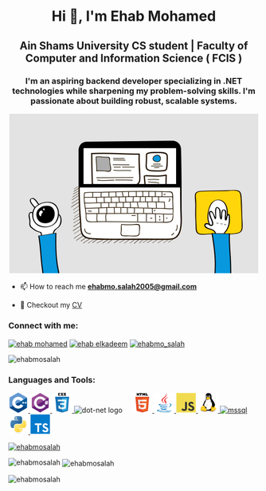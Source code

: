 <h1 align="center">Hi 👋, I'm Ehab Mohamed</h1>
<h2 align="center">Ain Shams University CS student | Faculty of Computer and Information Science ( FCIS )</h2>
<h3 align="center">I'm an aspiring backend developer specializing in .NET technologies while sharpening my problem-solving skills. I'm passionate about building robust, scalable systems.</h3>



<p align="center">
  <img src="https://github.com/Fighteros/fighteros/blob/main/imgs/giphy.gif" alt="Dynamic Coding Process"/>
</p>

- 📫 How to reach me **ehabmo.salah2005@gmail.com**

- 📝 Checkout my [CV](https://drive.google.com/file/d/1ZpNlU-H2lQTUtplLB6neWjvmAoxSY8_3/view?usp=sharing)

<h3 align="left">Connect with me:</h3>
<p align="left">
<a href="https://linkedin.com/in/ehabmosalah" target="blank"><img align="center" src="https://raw.githubusercontent.com/rahuldkjain/github-profile-readme-generator/master/src/images/icons/Social/linked-in-alt.svg" alt="ehab mohamed" height="30" width="40" /></a>
<a href="https://fb.com/ehab.elkadeem" target="blank"><img align="center" src="https://raw.githubusercontent.com/rahuldkjain/github-profile-readme-generator/master/src/images/icons/Social/facebook.svg" alt="ehab elkadeem" height="30" width="40" /></a>
<a href="https://codeforces.com/profile/ehabmo_salah" target="blank"><img align="center" src="https://raw.githubusercontent.com/rahuldkjain/github-profile-readme-generator/master/src/images/icons/Social/codeforces.svg" alt="ehabmo_salah" height="30" width="40" /></a>
</p>
<p align="left"> <img src="https://komarev.com/ghpvc/?username=ehabmosalah&label=Profile%20views&color=0e75b6&style=flat" alt="ehabmosalah" /> </p>
<h3 align="left">Languages and Tools:</h3>
<p align="left"> <a <a href="https://www.w3schools.com/cpp/" target="_blank" rel="noreferrer"> <img src="https://raw.githubusercontent.com/devicons/devicon/master/icons/cplusplus/cplusplus-original.svg" alt="cplusplus" width="40" height="40"/> </a> <a href="https://www.w3schools.com/cs/" target="_blank" rel="noreferrer"> <img src="https://raw.githubusercontent.com/devicons/devicon/master/icons/csharp/csharp-original.svg" alt="csharp" width="40" height="40"/> </a> <a href="https://www.w3schools.com/css/" target="_blank" rel="noreferrer"> <img src="https://raw.githubusercontent.com/devicons/devicon/master/icons/css3/css3-original-wordmark.svg" alt="css3" width="40" height="40"/> </a><img src="https://cdn.jsdelivr.net/gh/devicons/devicon/icons/dot-net/dot-net-plain-wordmark.svg" height="40" alt="dot-net logo"  />
  <img width="12" /> </a> <a href="https://www.w3.org/html/" target="_blank" rel="noreferrer"> <img src="https://raw.githubusercontent.com/devicons/devicon/master/icons/html5/html5-original-wordmark.svg" alt="html5" width="40" height="40"/> </a> <a href="https://www.java.com" target="_blank" rel="noreferrer"> <img src="https://raw.githubusercontent.com/devicons/devicon/master/icons/java/java-original.svg" alt="java" width="40" height="40"/> </a> <a href="https://developer.mozilla.org/en-US/docs/Web/JavaScript" target="_blank" rel="noreferrer"> <img src="https://raw.githubusercontent.com/devicons/devicon/master/icons/javascript/javascript-original.svg" alt="javascript" width="40" height="40"/> </a> <a href="https://www.linux.org/" target="_blank" rel="noreferrer"> <img src="https://raw.githubusercontent.com/devicons/devicon/master/icons/linux/linux-original.svg" alt="linux" width="40" height="40"/> </a> <a href="https://www.microsoft.com/en-us/sql-server" target="_blank" rel="noreferrer"> <img src="https://www.svgrepo.com/show/303229/microsoft-sql-server-logo.svg" alt="mssql" width="40" height="40"/> </a> <a href="https://www.python.org" target="_blank" rel="noreferrer"> <img src="https://raw.githubusercontent.com/devicons/devicon/master/icons/python/python-original.svg" alt="python" width="40" height="40"/> </a> <a href="https://www.scala-lang.org" target="_blank" rel="noreferrer"> </a> <a href="https://www.typescriptlang.org/" target="_blank" rel="noreferrer"> <img src="https://raw.githubusercontent.com/devicons/devicon/master/icons/typescript/typescript-original.svg" alt="typescript" width="40" height="40"/> </a> </p>

<p align="left"> <a href="https://github.com/ryo-ma/github-profile-trophy"><img src="https://github-profile-trophy.vercel.app/?username=ehabmosalah" alt="ehabmosalah" /></a> </p>

<p><img align="left" src="https://github-readme-stats.vercel.app/api/top-langs?username=ehabmosalah&show_icons=true&locale=en&layout=compact" alt="ehabmosalah" /></p>

<p>&nbsp;<img align="center" src="https://github-readme-stats.vercel.app/api?username=ehabmosalah&show_icons=true&locale=en" alt="ehabmosalah" /></p>

<p><img align="center" src="https://github-readme-streak-stats.herokuapp.com/?user=ehabmosalah&" alt="ehabmosalah" /></p>

